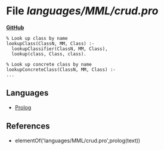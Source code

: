 # File _languages/MML/crud.pro_
**[GitHub](https://github.com/softlang/yas/blob/master/languages/MML/crud.pro)**
```
% Look up class by name
lookupClass(ClassN, MM, Class) :-
  lookupClassifier(ClassN, MM, Class),
  lookup(class, Class, class).

% Look up concrete class by name
lookupConcreteClass(ClassN, MM, Class) :-
...
```

## Languages
* [Prolog](../languages/Prolog.md)

## References
* elementOf('languages/MML/crud.pro',prolog(text))
